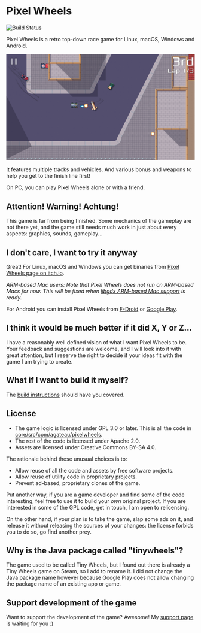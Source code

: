 # Pixel Wheels

![Build Status](https://github.com/agateau/pixelwheels/workflows/main/badge.svg)

Pixel Wheels is a retro top-down race game for Linux, macOS, Windows and Android.

![Screenshot](fastlane/metadata/android/en-US/images/phoneScreenshots/4-gun.png)

It features multiple tracks and vehicles. And various bonus and weapons to help you get to the finish line first!

On PC, you can play Pixel Wheels alone or with a friend.

## Attention! Warning! Achtung!

This game is far from being finished. Some mechanics of the gameplay are not there yet, and the game still needs much work in just about every aspects: graphics, sounds, gameplay...

## I don't care, I want to try it anyway

Great! For Linux, macOS and Windows you can get binaries from [Pixel Wheels page on itch.io][itch].

_ARM-based Mac users: Note that Pixel Wheels does not run on ARM-based Macs for now. This will be fixed when [libgdx ARM-based Mac support][libgdx-arm-mac] is ready._

[libgdx-arm-mac]: https://github.com/libgdx/libgdx/issues/6084

For Android you can install Pixel Wheels from [F-Droid][fd] or [Google Play][gplay].

[itch]: http://agateau.itch.io/pixelwheels
[fd]: https://f-droid.org/fr/packages/com.agateau.tinywheels.android/
[gplay]: https://play.google.com/apps/testing/com.agateau.tinywheels.android


## I think it would be much better if it did X, Y or Z...

I have a reasonably well defined vision of what I want Pixel Wheels to be.  Your feedback and suggestions are welcome, and I will look into it with great attention, but I reserve the right to decide if your ideas fit with the game I am trying to create.

## What if I want to build it myself?

The [build instructions][build] should have you covered.

[build]: docs/building.md

## License

- The game logic is licensed under GPL 3.0 or later. This is all the code in [core/src/com/agateau/pixelwheels](core/src/com/agateau/pixelwheels).
- The rest of the code is licensed under Apache 2.0.
- Assets are licensed under Creative Commons BY-SA 4.0.

The rationale behind these unusual choices is to:

- Allow reuse of all the code and assets by free software projects.
- Allow reuse of utility code in proprietary projects.
- Prevent ad-based, proprietary clones of the game.

Put another way, if you are a game developer and find some of the code interesting, feel free to use it to build your *own* original project. If you are interested in some of the GPL code, get in touch, I am open to relicensing.

On the other hand, if your plan is to take the game, slap some ads on it, and release it without releasing the sources of your changes: the license forbids you to do so, go find another prey.

## Why is the Java package called "tinywheels"?

The game used to be called Tiny Wheels, but I found out there is already a Tiny Wheels game on Steam, so I add to rename it. I did not change the Java package name however because Google Play does not allow changing the package name of an existing app or game.

## Support development of the game

Want to support the development of the game? Awesome! My [support page][support] is waiting for you :)

[support]: https://agateau.com/support/
